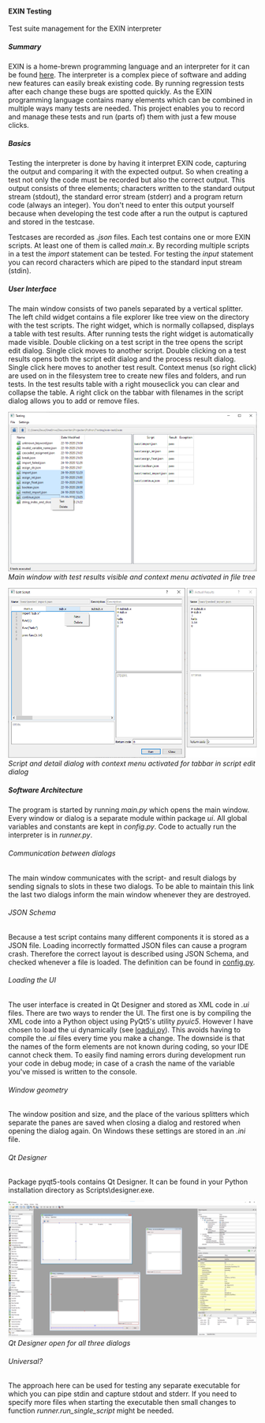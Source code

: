 #### EXIN Testing
Test suite management for the EXIN interpreter
##### Summary
EXIN is a home-brewn programming language and an interpreter for it can be found 
[here](https://github.com/erikdelange/EXIN-AST-The-Experimental-Interpreter).
The interpreter is a complex piece of software and adding new features can easily break existing code. By running 
regression tests after each change these bugs are spotted quickly. As the EXIN programming language contains many 
elements which can be combined in multiple ways many tests are needed. This project enables you to record and manage 
these tests and run (parts of) them with just a few mouse clicks.

##### Basics
Testing the interpreter is done by having it interpret EXIN code, capturing the output and comparing it with the 
expected output. So when creating a test not only the code must be recorded but also the correct output. 
This output consists of three elements; characters written to the standard output stream (stdout), the standard error 
stream (stderr) and a program return code (always an integer). You don't need to enter this output yourself because when 
developing the test code after a run the output is captured and stored in the testcase.

Testcases are recorded as *.json* files. Each test contains one or more EXIN scripts. At least one of them is called 
*main.x*. By recording multiple scripts in a test the *import* statement can be tested. For testing the *input* 
statement you can record characters which are piped to the standard input stream (stdin).

##### User Interface
The main window consists of two panels separated by a vertical splitter. The left child widget contains a file explorer 
like tree view on the directory with the test scripts. The right widget, which is normally collapsed, displays a table 
with test results. After running tests the right widget is automatically made visible. 
Double clicking on a test script in the tree opens the script edit dialog. Single click moves to another script.
Double clicking on a test results opens both the script edit dialog and the process result dialog. Single click here 
moves to another test result.
Context menus (so right click) are used on in the filesystem tree to create new files and folders, and run tests.
In the test results table with a right mouseclick you can clear and collapse the table. 
A right click on the tabbar with filenames in the script dialog allows you to add or remove files.

![Main Window](/mainwindow.png)
*Main window with test results visible and context menu activated in file tree*

![Script and Result Dialog](/dialog.png)
*Script and detail dialog with context menu activated for tabbar in script edit dialog*

##### Software Architecture
The program is started by running *main.py* which opens the main window. Every window or dialog is a separate module 
within package *ui*. All global variables and constants are kept in *config.py*. Code to actually run the interpreter 
is in *runner.py*. 

###### Communication between dialogs
The main window communicates with the script- and result dialogs by sending signals to slots in these two dialogs. To 
be able to maintain this link the last two dialogs inform the main window whenever they are destroyed. 

###### JSON Schema
Because a test script contains many different components it is stored as a JSON file. Loading incorrectly formatted 
JSON files can cause a program crash. Therefore the correct layout is described using JSON Schema, and checked 
whenever a file is  loaded. The definition can be found in [config.py](/code/config.py).

###### Loading the UI
The user interface is created in Qt Designer and stored as XML code in *.ui* files. There are two ways to render 
the UI. The first one is by compiling the XML code into a Python object using PyQt5's utility *pyuic5*.
However I have chosen to load the ui dynamically (see [loadui.py](/code/ui/loadui.py)). This avoids having to compile 
the *.ui* files  every time you make a change. The downside is that the names of the form elements are not known during 
coding, so your IDE cannot check them. To easily find naming errors during development run your code in debug mode; in 
case of a crash the name of the variable you've missed is written to the console. 

###### Window geometry
The window position and size, and the place of the various splitters which separate the panes are saved when
closing a dialog and restored when opening the dialog again. On Windows these settings are stored in an *.ini* file. 

###### Qt Designer
Package pyqt5-tools contains Qt Designer. It can be found in your Python installation directory as Scripts\designer.exe.

![Qt Desginer](/qtdesigner.png)
*Qt Designer open for all three dialogs*

###### Universal?
The approach here can be used for testing any separate executable for which you can pipe stdin and capture stdout and 
stderr. If you need to specify more files when starting the executable then small changes to 
function *runner.run_single_script* might be needed.
